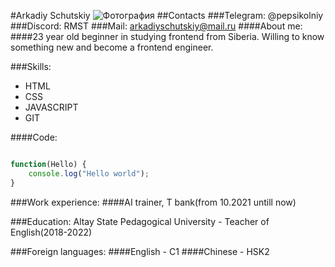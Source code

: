 #Arkadiy Schutskiy ![Фотография](https://redpandashop.ru/image/cache/catalog/products/Print/kartina-plachushhij-kot-p53832-1-750x750.jpg)
##Contacts
###Telegram: @pepsikolniy
###Discord: RMST
###Mail: arkadiyschutskiy@mail.ru
####About me:
####23 year old beginner in studying frontend from Siberia. Willing to know something new and become a frontend engineer.

###Skills:
* HTML
* CSS
* JAVASCRIPT
* GIT

####Code:
```javascript

function(Hello) {
    console.log("Hello world");
}
```

###Work experience:
####AI trainer, T bank(from 10.2021 untill now)

###Education:
Altay State Pedagogical University - Teacher of English(2018-2022)

###Foreign languages:
####English - C1
####Chinese - HSK2
